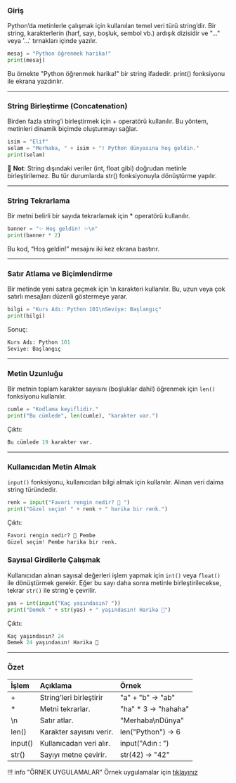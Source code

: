### Giriş

Python’da metinlerle çalışmak için kullanılan temel veri türü string’dir.
Bir string, karakterlerin (harf, sayı, boşluk, sembol vb.) ardışık dizisidir ve "..." veya '...' tırnakları içinde yazılır.

```python
mesaj = "Python öğrenmek harika!"
print(mesaj)
```

Bu örnekte "Python öğrenmek harika!" bir string ifadedir. print() fonksiyonu ile ekrana yazdırılır.

---

### String Birleştirme (Concatenation)

Birden fazla string’i birleştirmek için + operatörü kullanılır.
Bu yöntem, metinleri dinamik biçimde oluşturmayı sağlar.

```python
isim = "Elif"
selam = "Merhaba, " + isim + "! Python dünyasına hoş geldin."
print(selam)

```
📘 **Not**: String dışındaki veriler (int, float gibi) doğrudan metinle birleştirilemez. Bu tür durumlarda str() fonksiyonuyla dönüştürme yapılır.

---

### String Tekrarlama

Bir metni belirli bir sayıda tekrarlamak için * operatörü kullanılır.
```python
banner = "✨ Hoş geldin! ✨\n"
print(banner * 2)

```
Bu kod, “Hoş geldin!” mesajını iki kez ekrana bastırır.

---

### Satır Atlama ve Biçimlendirme

Bir metinde yeni satıra geçmek için \n karakteri kullanılır.
Bu, uzun veya çok satırlı mesajları düzenli göstermeye yarar.

```python
bilgi = "Kurs Adı: Python 101\nSeviye: Başlangıç"
print(bilgi)
```
Sonuç:
 
```python
Kurs Adı: Python 101
Seviye: Başlangıç

```

---

### Metin Uzunluğu

Bir metnin toplam karakter sayısını (boşluklar dahil) öğrenmek için `len()` fonksiyonu kullanılır.

```python
cumle = "Kodlama keyiflidir."
print("Bu cümlede", len(cumle), "karakter var.")

```

Çıktı:

```python
Bu cümlede 19 karakter var.

```

---

### Kullanıcıdan Metin Almak

`input()` fonksiyonu, kullanıcıdan bilgi almak için kullanılır.
Alınan veri daima string türündedir.

```python
renk = input("Favori rengin nedir? 🎨 ")
print("Güzel seçim! " + renk + " harika bir renk.")

```

Çıktı:

```python
Favori rengin nedir? 🎨 Pembe
Güzel seçim! Pembe harika bir renk.
```

### Sayısal Girdilerle Çalışmak

Kullanıcıdan alınan sayısal değerleri işlem yapmak için `int()` veya `float()` ile dönüştürmek gerekir.
Eğer bu sayı daha sonra metinle birleştirilecekse, tekrar `str()` ile string'e çevrilir.

```python
yas = int(input("Kaç yaşındasın? "))
print("Demek " + str(yas) + " yaşındasın! Harika 🚀")

``` 
Çıktı:

```python
Kaç yaşındasın? 24
Demek 24 yaşındasın! Harika 🚀
```

--- 

### Özet

|İşlem            | Açıklama                 | Örnek       |
|:----------------|:-------------------------|:------------|
| +               | String’leri birleştirir  | "a" + "b" → "ab" |
| *               | Metni tekrarlar.         | "ha" * 3 → "hahaha" |
| \n              | Satır atlar.             | "Merhaba\nDünya" |
| len()           | Karakter sayısını verir. | len("Python")  → 6 |
| input()         | Kullanıcadan veri alır.  | input("Adın : ")   |
| str()           | Sayıyı metne çevirir.    | str(42)  →  "42" |


!!! info "ÖRNEK UYGULAMALAR" 
    Örnek uygulamalar için <a href="/orbitlab_python/python-egitimi-konu-anlatim/assets/strings.pdf" target="_blank">tıklayınız</a>



 